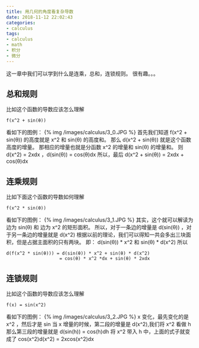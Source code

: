 ```yaml
---
title: 用几何的角度看复杂导数
date: 2018-11-12 22:02:43
categories:
- calculus
tags:
- calculus
- math
- 积分
- 微分
---
```

这一章中我们可以学到什么是连乘，总和，连锁规则。
很有趣。。。
 <!-- more -->
## 总和规则
比如这个函数的导数应该怎么理解

	f(x^2 + sin(θ))
	
看如下的图例：
{% img /images/calculus/3_0.JPG %}
首先我们知道 f(x^2 + sin(θ)) 的高度就是 x^2 和 sin(θ) 的高度和。
那么 d(x^2 + sin(θ)) 就是这个函数高度的增量。
那相应的增量也就是分函数 x^2 的增量和 sin(θ) 的增量和。
则 d(x^2) = 2xdx ，d(sin(θ)) = cos(θ)dx
所以，最后 d(x^2 + sin(θ)) = 2xdx + cos(θ)dx
## 连乘规则
比如下面这个函数的导数如何理解

	f(x^2 * sin(θ))
	
看如下的图例：
{% img /images/calculus/3_1.JPG %}
其实，这个就可以解读为边为 sin(θ) 和 边为 x^2 的矩形面积。
所以，对于一条边的增量是 d(sin(θ)) ，对于另一条边的增量就是 d(x^2)
根据以前的理论，我们可以得知一共会多出三块面积，但是占据主面积的只有两块。
即： d(sin(θ)) * x^2 和 sin(θ) * d(x^2)
所以 

	d(f(x^2 * sin(θ))) = d(sin(θ)) * x^2 + sin(θ) * d(x^2)
						= cos(θ) * x^2 *dx + sin(θ) * 2xdx
						
## 连锁规则
比如这个函数的导数应该怎么理解

	f(x) = sin(x^2)
	
看如下的图例：
{% img /images/calculus/3_2.JPG %}
x 变化，最先变化的是 x^2 ，然后才是 sin
当 x 增量的时候，第二段的增量是 d(x^2),我们将 x^2 看做 h
那么第三段的增量就是 d(sin(h)) = cos(h)dh
将 x^2 带入 h 中，上面的式子就变成了
cos(x^2)d(x^2) = 2xcos(x^2)dx




